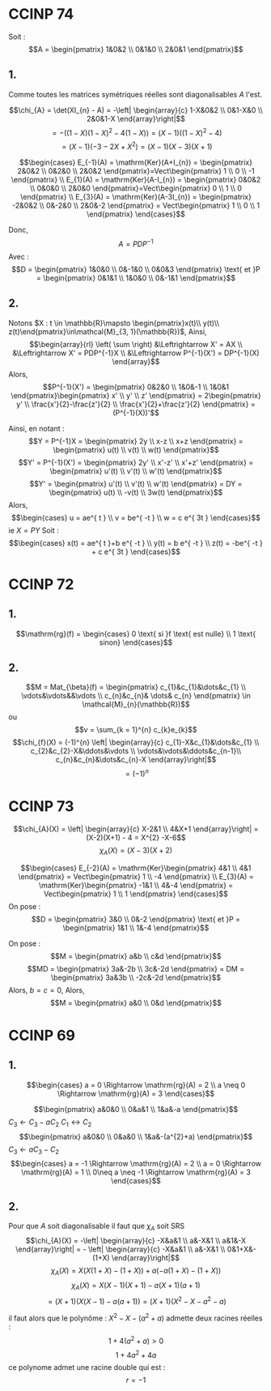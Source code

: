 # CCINP 74
Soit : 
$$A = \begin{pmatrix}
1&0&2 \\
0&1&0 \\
2&0&1
\end{pmatrix}$$

## 1.
Comme toutes les matrices symétriques réelles sont diagonalisables $A$ l'est. 

$$\chi_{A} = \det(XI_{n} - A) = -\left| \begin{array}{c}
1-X&0&2 \\
0&1-X&0 \\
2&0&1-X
\end{array}\right|$$
$$= - ((1-X)(1-X)^{2}-4(1-X)) = (X-1)((1-X)^{2}-4) $$
$$= (X-1) (-3-2X+X^{2})=(X-1)(X-3)(X+1)$$

$$\begin{cases}
E_{-1}(A) = \mathrm{Ker}(A+I_{n}) = \begin{pmatrix}
2&0&2 \\
0&2&0 \\
2&0&2
\end{pmatrix}=Vect\begin{pmatrix}
1 \\
0 \\
-1
\end{pmatrix} \\
E_{1}(A) = \mathrm{Ker}(A-I_{n}) = \begin{pmatrix}
0&0&2 \\
0&0&0 \\
2&0&0
\end{pmatrix}=Vect\begin{pmatrix}
0 \\
1 \\
0
\end{pmatrix} \\
E_{3}(A) = \mathrm{Ker}(A-3I_{n}) = \begin{pmatrix}
-2&0&2 \\
0&-2&0 \\
2&0&-2
\end{pmatrix} = Vect\begin{pmatrix}
1 \\
0 \\
1
\end{pmatrix}
\end{cases}$$

Donc, 
$$A = PDP^{-1}$$
Avec : 
$$D = \begin{pmatrix}
1&0&0 \\
0&-1&0 \\
0&0&3
\end{pmatrix} \text{ et }P = \begin{pmatrix}
0&1&1 \\
1&0&0 \\
0&-1&1
\end{pmatrix}$$


## 2.
Notons $X : t \in \mathbb{R}\mapsto \begin{pmatrix}x(t)\\ y(t)\\ z(t)\end{pmatrix}\in\mathcal{M}_{3, 1}(\mathbb{R})$, 
Ainsi, 
$$\begin{array}{rl}
\left( \sum \right) &\Leftrightarrow X' = AX \\
&\Leftrightarrow X' = PDP^{-1}X \\
&\Leftrightarrow P^{-1}(X') = DP^{-1}(X)
\end{array}$$
Alors, 
$$P^{-1}(X') = \begin{pmatrix}
0&2&0 \\
1&0&-1 \\
1&0&1
\end{pmatrix}\begin{pmatrix}
x' \\
y' \\
z'
\end{pmatrix} = 2\begin{pmatrix}
y' \\
\frac{x'}{2}-\frac{z'}{2}  \\
\frac{x'}{2}+\frac{z'}{2}
\end{pmatrix} = (P^{-1}(X))'$$

Ainsi, en notant : 
$$Y  = P^{-1}X = \begin{pmatrix}
2y \\
x-z \\
x+z
\end{pmatrix} = \begin{pmatrix}
u(t) \\
v(t) \\
w(t)
\end{pmatrix}$$
$$Y' = P^{-1}(X') = \begin{pmatrix}
2y' \\
x'-z' \\
x'+z'
\end{pmatrix} = \begin{pmatrix}
u'(t) \\
v'(t) \\
w'(t)
\end{pmatrix}$$
$$Y' = \begin{pmatrix}
u'(t) \\
v'(t) \\
w'(t)
\end{pmatrix} = DY = \begin{pmatrix}
u(t) \\
-v(t) \\
3w(t)
\end{pmatrix}$$
Alors, 
$$\begin{cases}
u = ae^{ t } \\
v = be^{ -t } \\
w = c e^{ 3t }
\end{cases}$$
ie $X = PY$ 
Soit : 
$$\begin{cases}
x(t) = ae^{ t }+b e^{ -t } \\
y(t) = b e^{ -t } \\
z(t) = -be^{ -t } + c e^{ 3t }
\end{cases}$$

# CCINP 72
## 1.
$$\mathrm{rg}(f) = \begin{cases}
0 \text{ si }f \text{ est nulle} \\
1 \text{ sinon}
\end{cases}$$

## 2.
$$M = Mat_{\beta}(f) = \begin{pmatrix}
c_{1}&c_{1}&\dots&c_{1} \\
\vdots&\vdots&&\vdots \\
c_{n}&c_{n}& \dots& c_{n}
\end{pmatrix} \in \mathcal{M}_{n}(\mathbb{R})$$
ou 
$$v = \sum_{k = 1}^{n} c_{k}e_{k}$$
$$\chi_{f}(X) = (-1)^{n} \left| \begin{array}{c}
c_{1}-X&c_{1}&\dots&c_{1} \\
c_{2}&c_{2}-X&\ddots&\vdots \\
\vdots&\vdots&\ddots&c_{n-1}\\
c_{n}&c_{n}&\dots&c_{n}-X
\end{array}\right|$$
$$= (-1)^{n} $$


# CCINP 73
$$\chi_{A}(X) = \left| \begin{array}{c}
X-2&1 \\
4&X+1
\end{array}\right| = (X-2)(X+1) - 4 = X^{2} -X-6$$
$$\chi_{A}(X) = (X-3)(X+2)$$

$$\begin{cases}
E_{-2}(A) = \mathrm{Ker}\begin{pmatrix}
4&1 \\
4&1
\end{pmatrix} = Vect\begin{pmatrix}
1 \\
-4
\end{pmatrix} \\
E_{3}(A) = \mathrm{Ker}\begin{pmatrix}
-1&1 \\
4&-4
\end{pmatrix} = Vect\begin{pmatrix}
1 \\
1
\end{pmatrix}
\end{cases}$$
On pose : 
$$D = \begin{pmatrix}
3&0 \\
0&-2
\end{pmatrix} \text{ et }P = \begin{pmatrix}
1&1 \\
1&-4
\end{pmatrix}$$

On pose : 
$$M = \begin{pmatrix}
a&b \\
c&d
\end{pmatrix}$$
$$MD = \begin{pmatrix}
3a&-2b \\
3c&-2d
\end{pmatrix} = DM = \begin{pmatrix}
3a&3b \\
-2c&-2d
\end{pmatrix}$$
Alors, $b = c = 0$, 
Alors, 
$$M = \begin{pmatrix}
a&0 \\
0&d
\end{pmatrix}$$




# CCINP 69
## 1.
$$\begin{cases}
a = 0 \Rightarrow \mathrm{rg}(A) = 2 \\
a \neq 0 \Rightarrow \mathrm{rg}(A) = 3
\end{cases}$$

$$\begin{pmatrix}
a&0&0 \\
0&a&1 \\
1&a&-a
\end{pmatrix}$$
$C_{3} \leftarrow C_{3} - aC_{2}$
$C_{1} \leftrightarrow C_{2}$
$$\begin{pmatrix}
a&0&0 \\
0&a&0 \\
1&a&-(a^{2}+a)
\end{pmatrix}$$
$C_{3} \leftarrow aC_{3}-C_{2}$
$$\begin{cases}
a = -1 \Rightarrow \mathrm{rg}(A) = 2 \\
a = 0 \Rightarrow \mathrm{rg}(A) = 1 \\
0\neq a \neq -1 \Rightarrow \mathrm{rg}(A) = 3
\end{cases}$$

## 2.
Pour que $A$ soit diagonalisable il faut que $\chi_{A}$ soit SRS
$$\chi_{A}(X) = -\left| \begin{array}{c}
-X&a&1 \\
a&-X&1 \\
a&1&-X
\end{array}\right| = - \left| \begin{array}{c}
-X&a&1 \\
a&-X&1 \\
0&1+X&-(1+X)
\end{array}\right|$$
$$\chi_{A}(X) = X(X(1+X) -(1+X)) + a(-a(1+X)-(1+X))$$
$$\chi_{A}(X) = X(X-1)(X+1)-a(X+1)(a+1)$$
$$ = (X+1)(X(X-1)-a(a+1))=(X+1)(X^{2}-X-a^{2}-a)$$

il faut alors que le polynôme : $X^{2}-X-(a^{2}+a)$ admette deux racines réelles : 
$$1+4(a^{2}+a)>0$$
$$1+4a^{2}+4a$$
ce polynome admet une racine double qui est : 
$$r = -1$$